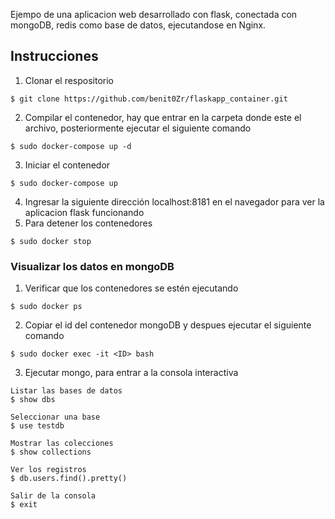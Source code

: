 Ejempo de una aplicacion web desarrollado con flask, conectada con mongoDB, redis como base de datos, ejecutandose en Nginx.
## Instrucciones

1. Clonar el respositorio
```
$ git clone https://github.com/benit0Zr/flaskapp_container.git
```
2. Compilar el contenedor, hay que entrar en la carpeta donde este el archivo, posteriormente ejecutar el siguiente comando
```
$ sudo docker-compose up -d
```
3. Iniciar el contenedor 
```
$ sudo docker-compose up
```
4. Ingresar la siguiente dirección localhost:8181 en el navegador para ver la aplicacion flask funcionando
1. Para detener los contenedores
```
$ sudo docker stop
```
### Visualizar los datos en mongoDB
1. Verificar que los contenedores se estén ejecutando
```
$ sudo docker ps
```
2. Copiar el id del contenedor mongoDB y despues ejecutar el siguiente comando
```
$ sudo docker exec -it <ID> bash
```
3. Ejecutar mongo, para entrar a la consola interactiva

```
Listar las bases de datos
$ show dbs

```
```
Seleccionar una base
$ use testdb
```
```
Mostrar las colecciones
$ show collections
```
```
Ver los registros
$ db.users.find().pretty()
```
```
Salir de la consola
$ exit

```
